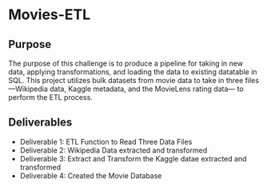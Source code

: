 # Movies-ETL
## Purpose

The purpose of this challenge is to produce a pipeline for taking in new data, applying transformations, and loading the data to existing datatable in SQL. This project utilizes bulk datasets from movie data to take in  three files—Wikipedia data, Kaggle metadata, and the MovieLens rating data— to  perform the ETL process. 

## Deliverables 

- Deliverable 1: ETL Function to Read Three Data Files
- Deliverable 2: Wikipedia Data extracted and transformed
- Deliverable 3: Extract and Transform the Kaggle datae extracted and transformed
- Deliverable 4: Created the Movie Database
